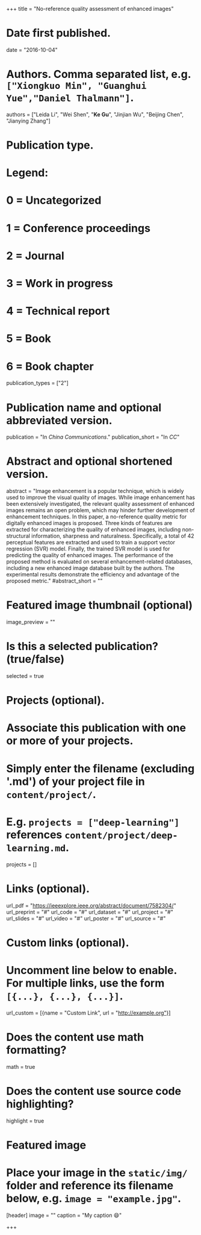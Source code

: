 +++
title = "No-reference quality assessment of enhanced images"

# Date first published.
date = "2016-10-04"

# Authors. Comma separated list, e.g. `["Xiongkuo Min", "Guanghui Yue","Daniel Thalmann"]`.
authors = ["Leida Li", "Wei Shen", "**Ke Gu**", "Jinjian Wu", "Beijing Chen", "Jianying Zhang"]
# Publication type.
# Legend:
# 0 = Uncategorized
# 1 = Conference proceedings
# 2 = Journal
# 3 = Work in progress
# 4 = Technical report
# 5 = Book
# 6 = Book chapter
publication_types = ["2"]

# Publication name and optional abbreviated version.
publication = "In *China Communications*."
publication_short = "In *CC*"

# Abstract and optional shortened version.
abstract = "Image enhancement is a popular technique, which is widely used to improve the visual quality of images. While image enhancement has been extensively investigated, the relevant quality assessment of enhanced images remains an open problem, which may hinder further development of enhancement techniques. In this paper, a no-reference quality metric for digitally enhanced images is proposed. Three kinds of features are extracted for characterizing the quality of enhanced images, including non-structural information, sharpness and naturalness. Specifically, a total of 42 perceptual features are extracted and used to train a support vector regression (SVR) model. Finally, the trained SVR model is used for predicting the quality of enhanced images. The performance of the proposed method is evaluated on several enhancement-related databases, including a new enhanced image database built by the authors. The experimental results demonstrate the efficiency and advantage of the proposed metric."
#abstract_short = ""

# Featured image thumbnail (optional)
image_preview = ""

# Is this a selected publication? (true/false)
selected = true

# Projects (optional).
#   Associate this publication with one or more of your projects.
#   Simply enter the filename (excluding '.md') of your project file in `content/project/`.
#   E.g. `projects = ["deep-learning"]` references `content/project/deep-learning.md`.
projects = []

# Links (optional).
url_pdf = "https://ieeexplore.ieee.org/abstract/document/7582304/"
url_preprint = "#"
url_code = "#"
url_dataset = "#"
url_project = "#"
url_slides = "#"
url_video = "#"
url_poster = "#"
url_source = "#"

# Custom links (optional).
#   Uncomment line below to enable. For multiple links, use the form `[{...}, {...}, {...}]`.
 url_custom = [{name = "Custom Link", url = "http://example.org"}]

# Does the content use math formatting?
math = true

# Does the content use source code highlighting?
highlight = true

# Featured image
# Place your image in the `static/img/` folder and reference its filename below, e.g. `image = "example.jpg"`.
[header]
image = ""
caption = "My caption 😄"

+++
